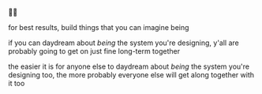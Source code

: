 🤩🌱

for best results, build things that you can imagine being

if you can daydream about *being* the system you're designing, y'all are probably going to get on just fine long-term together

the easier it is for anyone else to daydream about *being* the system you're designing too, the more probably everyone else will get along together with it too
